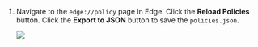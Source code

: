 1. Navigate to the `edge://policy` page in Edge. Click the **Reload Policies** button. Click the **Export to JSON** button to save the `policies.json`.

    ![](https://joji.blob.core.windows.net/recipe/edge-policy-1.png)
